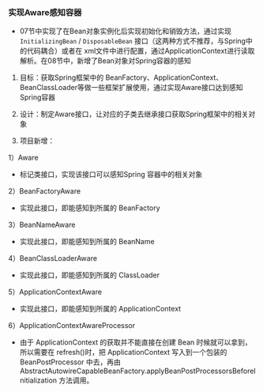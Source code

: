 ### 实现Aware感知容器

- 07节中实现了在Bean对象实例化后实现初始化和销毁方法，通过实现`InitializingBean` / `DisposableBean` 接口（这两种方式不推荐，与Spring中的代码耦合）或者在
xml文件中进行配置，通过ApplicationContext进行读取解析。在08节中，新增了Bean对象对Spring容器的感知

1. 目标：获取Spring框架中的 BeanFactory、ApplicationContext、BeanClassLoader等做一些框架扩展使用，通过实现Aware接口达到感知Spring容器

2. 设计：制定Aware接口，让对应的子类去继承接口获取Spring框架中的相关对象

3. 项目新增：

1）Aware
- 标记类接口，实现该接口可以感知Spring 容器中的相关对象

2）BeanFactoryAware
- 实现此接口，即能感知到所属的 BeanFactory

3）BeanNameAware
- 实现此接口，即能感知到所属的 BeanName

4）BeanClassLoaderAware
- 实现此接口，即能感知到所属的 ClassLoader

5）ApplicationContextAware
- 实现此接口，即能感知到所属的 ApplicationContext

6）ApplicationContextAwareProcessor
- 由于 ApplicationContext 的获取并不能直接在创建 Bean 时候就可以拿到，
所以需要在 refresh()时，把 ApplicationContext 写入到一个包装的 BeanPostProcessor 中去，再由 AbstractAutowireCapableBeanFactory.applyBeanPostProcessorsBeforeInitialization 方法调用。